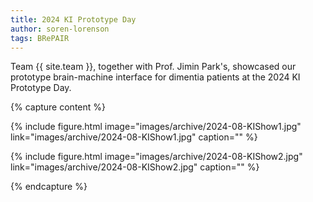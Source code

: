 ```yaml
---
title: 2024 KI Prototype Day
author: soren-lorenson
tags: BRePAIR
---
```


Team {{ site.team }}, together with Prof. Jimin Park's, showcased our prototype brain-machine interface for dimentia patients at the 2024 KI Prototype Day.

{% capture content %}

{% include figure.html image="images/archive/2024-08-KIShow1.jpg" link="images/archive/2024-08-KIShow1.jpg" caption="" %}

{% include figure.html image="images/archive/2024-08-KIShow2.jpg" link="images/archive/2024-08-KIShow2.jpg" caption="" %}

{% endcapture %}
